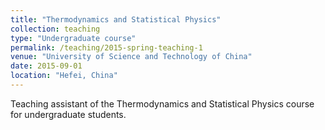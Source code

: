 ```yaml
---
title: "Thermodynamics and Statistical Physics"
collection: teaching
type: "Undergraduate course"
permalink: /teaching/2015-spring-teaching-1
venue: "University of Science and Technology of China"
date: 2015-09-01
location: "Hefei, China"
---
```


Teaching assistant of the Thermodynamics and Statistical Physics course for undergraduate students.

